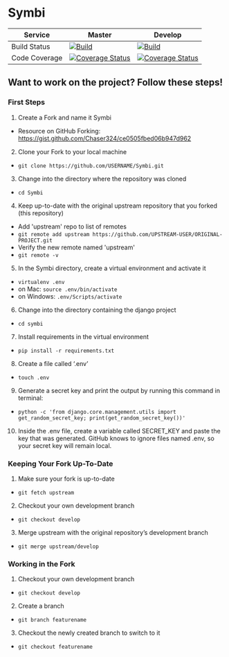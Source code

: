 # Symbi

| Service | Master | Develop |
|---------|--------|---------|
| Build Status |[![Build](https://app.travis-ci.com/gcivil-nyu-org/INET-Monday-Fall2023-Team-2.svg?branch=master)](https://app.travis-ci.com/github/gcivil-nyu-org/INET-Monday-Fall2023-Team-2) |[![Build](https://app.travis-ci.com/gcivil-nyu-org/INET-Monday-Fall2023-Team-2.svg?branch=develop)](https://app.travis-ci.com/github/gcivil-nyu-org/INET-Monday-Fall2023-Team-2) |
| Code Coverage |[![Coverage Status](https://coveralls.io/repos/github/gcivil-nyu-org/INET-Monday-Fall2023-Team-2/badge.svg?branch=master&kill_cache=1)](https://coveralls.io/github/gcivil-nyu-org/INET-Monday-Fall2023-Team-2?branch=master) |[![Coverage Status](https://coveralls.io/repos/github/gcivil-nyu-org/INET-Monday-Fall2023-Team-2/badge.svg?branch=develop&kill_cache=1)](https://coveralls.io/github/gcivil-nyu-org/INET-Monday-Fall2023-Team-2?branch=develop) |

## Want to work on the project? Follow these steps!

### First Steps

1. Create a Fork and name it Symbi

- Resource on GitHub Forking: https://gist.github.com/Chaser324/ce0505fbed06b947d962

2. Clone your Fork to your local machine

- `git clone https://github.com/USERNAME/Symbi.git`

3. Change into the directory where the repository was cloned

- `cd Symbi`

4. Keep up-to-date with the original upstream repository that you forked (this repository)

- Add 'upstream' repo to list of remotes
- `git remote add upstream https://github.com/UPSTREAM-USER/ORIGINAL-PROJECT.git`
- Verify the new remote named 'upstream'
- `git remote -v`

5. In the Symbi directory, create a virtual environment and activate it

- `virtualenv .env`
- on Mac: `source .env/bin/activate`
- on Windows: `.env/Scripts/activate`

6. Change into the directory containing the django project

- `cd symbi`

7. Install requirements in the virtual environment

- `pip install -r requirements.txt`

8. Create a file called ‘.env’

- `touch .env`

9. Generate a secret key and print the output by running this command in terminal:

- `python -c 'from django.core.management.utils import get_random_secret_key; print(get_random_secret_key())'`

10. Inside the .env file, create a variable called SECRET_KEY and paste the key that was generated. GitHub knows to ignore files named .env, so your secret key will remain local.

### Keeping Your Fork Up-To-Date

1. Make sure your fork is up-to-date

- `git fetch upstream`

2. Checkout your own development branch

- `git checkout develop`

3. Merge upstream with the original repository’s development branch

- `git merge upstream/develop`

### Working in the Fork

1. Checkout your own development branch

- `git checkout develop`

2. Create a branch

- `git branch featurename`

3. Checkout the newly created branch to switch to it

- `git checkout featurename`
